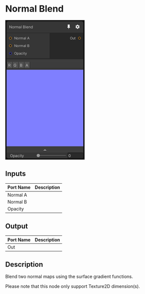 # Normal Blend
![Mixture.NormalBlend](../../images/Mixture.NormalBlend.png)
## Inputs
Port Name | Description
--- | ---
Normal A | 
Normal B | 
Opacity | 

## Output
Port Name | Description
--- | ---
Out | 

## Description
Blend two normal maps using the surface gradient functions.

Please note that this node only support Texture2D dimension(s).
